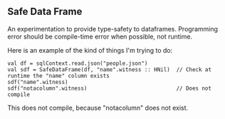 Safe Data Frame
---------------

An experimentation to provide type-safety to dataframes. Programming error should be compile-time error when possible, not runtime.

Here is an example of the kind of things I'm trying to do:

    val df = sqlContext.read.json("people.json")
    val sdf = SafeDataFrame(df, "name".witness :: HNil)  // Check at runtime the "name" column exists
    sdf("name".witness)
    sdf("notacolumn".witness)                            // Does not compile

This does not compile, because "notacolumn" does not exist.